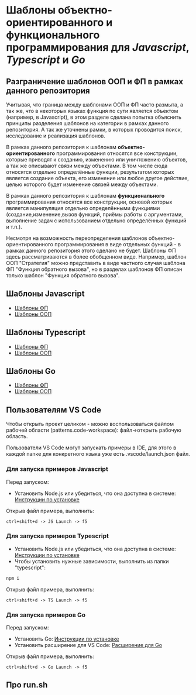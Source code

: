 # Шаблоны объектно-ориентированного и функционального программирования для **_Javascript_**, **_Typescript_** и **_Go_**

## Разграничение шаблонов ООП и ФП в рамках данного репозитория

Учитывая, что граница между шаблонами ООП и ФП часто размыта, а так же, что в
некоторых языках функция по сути является объектом (например, в Javascript), в
этом разделе сделана попытка объяснить принципы разделения шаблонов на категории
в рамках данного репозитория. А так же уточнены рамки, в которых проводится
поиск, исследование и реализация шаблонов.

В рамках данного репозитория к шаблонам **объектно-ориентированного**
программирования относятся все конструкции, которые приводят к созданию,
изменению или уничтожению объектов, а так же описывают связи между объектами. В
том числе сюда относятся отдельно определённые функции, результатом которых
является создание объекта, его изменение или любое другое действие, целью
которого будет изменение связей между объектами.

В рамках данного репозитория к шаблонам **функционального** программирования
относятся все конструкции, основой которых является манипуляция отдельно
определёнными функциями (создание,изменение,вызов функций, приёмы работы с
аргументами, выполнение задач с использованием отдельно определённых функций
и т.п.).

Несмотря на возможность переопределения шаблонов объектно-ориентированного
программирования в виде отдельных функций - в рамках данного репозитория этого
сделано не будет. Шаблоны ФП здесь рассматриваются в более обобщенном виде.
Например, шаблон ООП "Стратегия" можно представить в виде частного случая
шаблона ФП "Функция обратного вызова", но в разделах шаблонов ФП описан только
шаблон "Функция обратного вызова".

## Шаблоны **Javascript**

- [Шаблоны ФП](https://github.com/evgenylyozin/patterns/tree/master/javascript/fp-patterns)
- [Шаблоны ООП](https://github.com/evgenylyozin/patterns/tree/master/javascript/oop-patterns)

## Шаблоны **Typescript**

- [Шаблоны ФП](https://github.com/evgenylyozin/patterns/tree/master/typescript/fp-patterns)
- [Шаблоны ООП](https://github.com/evgenylyozin/patterns/tree/master/typescript/oop-patterns)

## Шаблоны **Go**

- [Шаблоны ФП](https://github.com/evgenylyozin/patterns/tree/master/go/fp-patterns)
- [Шаблоны ООП](https://github.com/evgenylyozin/patterns/tree/master/go/oop-patterns)

## Пользователям VS Code

Чтобы открыть проект целиком - можно воспользоваться файлом
рабочей области (patterns.code-workspace): файл->открыть рабочую область.

Пользователи VS Code могут запускать примеры в IDE, для этого в каждой папке для конкретного языка уже есть .vscode/launch.json файл.

### Для запуска примеров Javascript

Перед запуском:

- Установить Node.js или убедиться, что она доступна в системе: [Инструкции по установке](https://nodejs.org/ru/download/package-manager/)

Открыв файл примера, выполнить:

```input
ctrl+shift+d -> JS Launch -> f5
```

### Для запуска примеров Typescript

- Установить Node.js или убедиться, что она доступна в системе: [Инструкции по установке](https://nodejs.org/ru/download/package-manager/)
- Чтобы установить нужные зависимости, выполнить из папки "typescript":

```bash
npm i
```

Открыв файл примера, выполнить:

```input
ctrl+shift+d -> TS Launch -> f5
```

### Для запуска примеров Go

Перед запуском:

- Установить Go: [Инструкции по установке](https://go.dev/doc/install)
- Установить расширение для VS Code: [Расширение для Go](https://marketplace.visualstudio.com/items?itemName=golang.go)

Открыв файл примера, выполнить:

```input
ctrl+shift+d -> Go Launch -> f5
```

## Про run.sh
